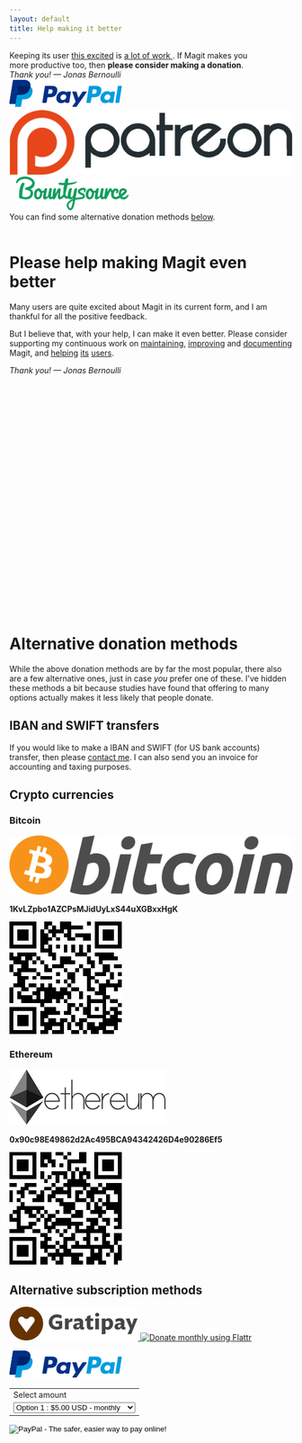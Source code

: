 ```yaml
---
layout: default
title: Help making it better
---
```


<script type="text/javascript" src="/quotes/quotes.js"></script>
<script type="text/javascript">window.onload = inject_quotes;</script>
<section>
  <div id="donate">
    <div>
      Keeping its user <a href= "/quotes">this excited</a> is
      <a href="https://magit.vc/stats/authors.html#cumulated_added_lines_of_code_per_author">
        a lot of work
      </a>.
      If Magit makes you <br> more productive too,
      then <b>please consider making a donation</b>.
    </div>
    <div>
      <em>Thank you! &mdash; Jonas Bernoulli</em>
    </div>
    <div>
      <a href="https://www.paypal.me/JonasBernoulli/20">
        <img title="Donate using PayPal"
             alt="Donate using PayPal"
             src="/assets/paypal.png"></a>
      &nbsp;&nbsp;
      <a href="https://www.patreon.com/tarsius">
        <img title="Donate monthly using Patreon"
             alt="Donate monthly using Patreon"
             src="/assets/patreon.png"></a>
      &nbsp;&nbsp;
      <a href="https://salt.bountysource.com/teams/magit">
        <img title="Donate monthly using Bountysource"
             alt="Donate monthly using Bountysource"
             src="/assets/bountysource.png"></a>
    </div>
    <div>
      You can find some alternative donation methods <a href="#alternative">below</a>.
    </div>
  </div>
  <br>
</section>

# Please help making Magit even better

Many users are quite excited about Magit in its current
form, and I am thankful for all the positive feedback.

But I believe that, with your help, I can make it even
better.  Please consider supporting my continuous work on
<a class="dotted" href="https://github.com/magit/magit/issues">maintaining</a>,
<a class="dotted" href="https://github.com/magit/magit/tree/master/Documentation/RelNotes">improving</a> and
<a class="dotted" href="/manual/magit.html#Top">documenting</a> Magit, and
<a class="dotted" href="http://emacs.stackexchange.com/tags/magit/topusers">helping</a>
<a class="dotted" href="https://github.com/magit/magit/issues?q=is%3Aissue+is%3Aclosed+label%3Asupport">its</a>
<a class="dotted" href="https://gitter.im/magit/magit">users</a>.

<em>Thank you! &mdash; Jonas Bernoulli</em>

<br><br><br><br>
<br><br><br><br>
<br><br><br><br>
<br><br><br><br>
<br><br><br><br>
<br><br><br><br>

# Alternative donation methods

<a name="alternative"></a>

While the above donation methods are by far the most popular, there
also are a few alternative ones, just in case *you* prefer one of
these.  I've hidden these methods a bit because studies have found
that offering to many options actually makes it less likely that
people donate.

## IBAN and SWIFT transfers

If you would like to make a IBAN and SWIFT (for US bank accounts) transfer,
then please [contact me](mailto:jonas@bernoul.li).  I can also send you an
invoice for accounting and taxing purposes.

## Crypto currencies

### Bitcoin

<img class="donate"
     title="Donate Bitcoin"
     alt="Donate Bitcoin"
     src="/assets/bitcoin.png" >

<b>1KvLZpbo1AZCPsMJidUyLxS44uXGBxxHgK</b>

<img class="clear"
     title="Donate Bitcoin"
     alt="Donate Bitcoin"
     src="/assets/bitcoin-addr.png">

### Ethereum

<img class="clear"
     title="Donate Ether"
     alt="Donate Ether"
     src="/assets/ethereum.png">

<b>0x90c98E49862d2Ac495BCA94342426D4e90286Ef5</b>

<img class="clear"
     title="Donate Ether"
     alt="Donate Ether"
     src="/assets/ethereum-addr.png">

## Alternative subscription methods

<a href="https://gratipay.com/magit">
  <img class="donate"
       title="Donate monthly using Gratipay"
       alt="Donate monthly using Gratipay"
       src="/assets/gratipay.png">
</a>

<a href="https://flattr.com/submit/auto?user_id=tarsius&url=http%3A%2F%2Fmagit.vc&title=Magit!%20A%20Git%20Porcelain%20inside%20Emacs&">
  <img class="donate"
       title="Donate monthly using Flattr"
       alt="Donate monthly using Flattr"
       src="//button.flattr.com/flattr-badge-large.png">
</a>

<img class="donate"
     src="/assets/paypal.png">

<p>
  <form action="https://www.paypal.com/cgi-bin/webscr" method="post" target="_top">
    <input type="hidden" name="cmd" value="_s-xclick">
    <input type="hidden" name="hosted_button_id" value="DVMEM9DFA7UHS">
    <table>
      <tr><td><input type="hidden" name="on0" value="Select amount">Select amount</td></tr><tr><td><select name="os0">
        <option value="Option 1">Option 1 : $5.00 USD - monthly</option>
        <option value="Option 2">Option 2 : $2.00 USD - monthly</option>
        <option value="Option 3">Option 3 : $10.00 USD - monthly</option>
        <option value="Option 4">Option 4 : $20.00 USD - monthly</option>
        <option value="Option 5">Option 5 : $1.00 USD - weekly</option>
        <option value="Option 6">Option 6 : $2.00 USD - weekly</option>
        <option value="Option 7">Option 7 : $3.00 USD - weekly</option>
        <option value="Option 8">Option 8 : $4.00 USD - weekly</option>
        <option value="Option 9">Option 9 : $5.00 USD - weekly</option>
        <option value="Option 10">Option 10 : $10.00 USD - weekly</option>
      </select> </td></tr>
    </table>
    <input type="hidden" name="currency_code" value="USD">
    <input type="image" src="https://www.paypalobjects.com/en_US/i/btn/btn_subscribeCC_LG.gif" border="0" name="submit" alt="PayPal - The safer, easier way to pay online!">
    <img alt="" border="0" src="https://www.paypalobjects.com/en_US/i/scr/pixel.gif" width="1" height="1">
  </form>
</p>
